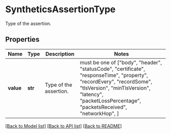 # SyntheticsAssertionType

Type of the assertion.

## Properties
Name | Type | Description | Notes
------------ | ------------- | ------------- | -------------
**value** | **str** | Type of the assertion. |  must be one of ["body", "header", "statusCode", "certificate", "responseTime", "property", "recordEvery", "recordSome", "tlsVersion", "minTlsVersion", "latency", "packetLossPercentage", "packetsReceived", "networkHop", ]

[[Back to Model list]](README.md#documentation-for-models) [[Back to API list]](README.md#documentation-for-api-endpoints) [[Back to README]](README.md)


